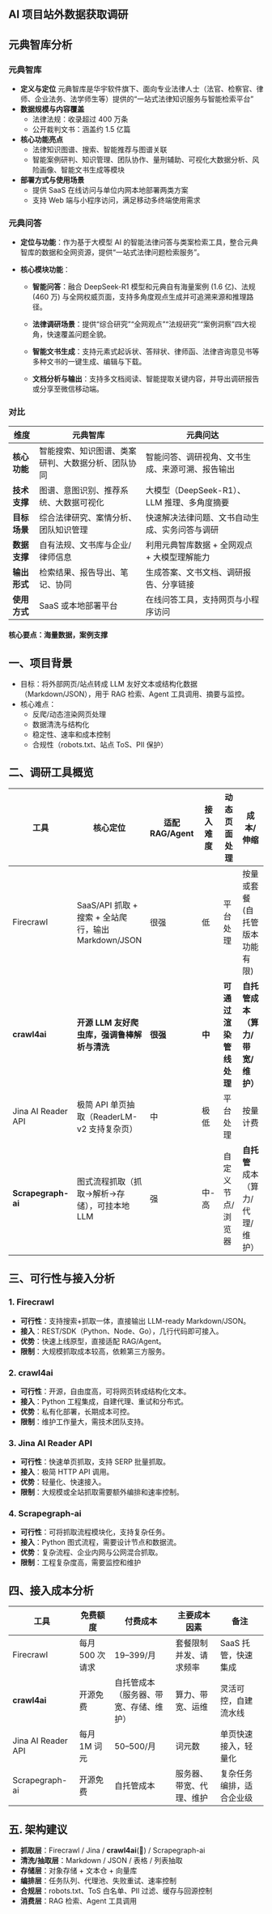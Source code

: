 ## AI 项目站外数据获取调研

## 元典智库分析

### 元典智库

- **定义与定位**
   元典智库是华宇软件旗下、面向专业法律人士（法官、检察官、律师、企业法务、法学师生等）提供的“一站式法律知识服务与智能检索平台” 
- **数据规模与内容覆盖**
  - 法律法规：收录超过 400 万条 
  - 公开裁判文书：涵盖约 1.5 亿篇 
- **核心功能亮点**
  - 法律知识图谱、搜索、智能推荐与图谱关联 
  - 智能案例研判、知识管理、团队协作、量刑辅助、可视化大数据分析、风险画像、智能文书生成等模块 
- **部署方式与使用场景**
  - 提供 SaaS 在线访问与单位内网本地部署两类方案 
  - 支持 Web 端与小程序访问，满足移动多终端使用需求 

### 元典问答

- **定位与功能**：作为基于大模型 AI 的智能法律问答与类案检索工具，整合元典智库的数据和全网资源，提供“一站式法律问题检索服务”。

- **核心模块功能**：

  - **智能问答**：融合 DeepSeek-R1 模型和元典自有海量案例 (1.6 亿)、法规 (460 万) 与全网权威页面，支持多角度观点生成并可追溯来源和推理路径。

  - **法律调研场景**：提供“综合研究”“全网观点”“法规研究”“案例洞察”四大视角，快速覆盖问题全貌。

  - **智能文书生成**：支持元素式起诉状、答辩状、律师函、法律咨询意见书等多种文书的一键生成、编辑与下载。

  - **文档分析与输出**：支持多文档阅读、智能提取关键内容，并导出调研报告或分享至微信移动端。

### 对比

| 维度         | 元典智库                                           | 元典问达                                         |
| ------------ | -------------------------------------------------- | ------------------------------------------------ |
| **核心功能** | 智能搜索、知识图谱、类案研判、大数据分析、团队协同 | 智能问答、调研视角、文书生成、来源可溯、报告输出 |
| **技术支撑** | 图谱、意图识别、推荐系统、大数据可视化             | 大模型（DeepSeek-R1）、LLM 推理、多角度摘要      |
| **目标场景** | 综合法律研究、案情分析、团队知识管理               | 快速解决法律问题、文书自动生成、实务问答与调研   |
| **数据支撑** | 自有法规、文书库与企业/律师信息                    | 利用元典智库数据 + 全网观点 + 大模型理解能力     |
| **输出形式** | 检索结果、报告导出、笔记、协同                     | 生成答案、文书文档、调研报告、分享链接           |
| **使用方式** | SaaS 或本地部署平台                                | 在线问答工具，支持网页与小程序访问               |

#### **核心要点：海量数据，案例支撑**

## 一、项目背景

- 目标：将外部网页/站点转成 LLM 友好文本或结构化数据（Markdown/JSON），用于 RAG 检索、Agent 工具调用、摘要与监控。
- 核心难点：
  - 反爬/动态渲染网页处理
  - 数据清洗与结构化
  - 稳定性、速率和成本控制
  - 合规性（robots.txt、站点 ToS、PII 保护）

## 二、调研工具概览

| 工具               | 核心定位                                            | 适配 RAG/Agent | 接入难度 | 动态页面处理           | 成本/伸缩                        | 最佳场景                     |
| ------------------ | --------------------------------------------------- | -------------- | -------- | ---------------------- | -------------------------------- | ---------------------------- |
| Firecrawl          | SaaS/API 抓取 + 搜索 + 全站爬行，输出 Markdown/JSON | 很强           | 低       | 平台处理               | 按量或套餐(自托管版本功能有限)   | 快速上线 RAG/Agent，全站抓取 |
| **crawl4ai**       | **开源 LLM 友好爬虫库，强调鲁棒解析与清洗**         | **很强**       | **中**   | **可通过渲染管线处理** | **自托管成本（算力/带宽/维护）** | **高度可控、自托管深度集成** |
| Jina AI Reader API | 极简 API 单页抽取（ReaderLM-v2 支持复杂页）         | 中             | 极低     | 平台处理               | 按量计费                         | 单页信息获取，轻量化快速接入 |
| **Scrapegraph-ai** | 图式流程抓取（抓取→解析→存储），可挂本地 LLM        | 强             | 中-高    | 自定义节点/浏览器      | **自托管**成本（算力/代理/维护） | 复杂任务编排与企业级流水线   |

## 三、可行性与接入分析

### 1. Firecrawl

- **可行性**：支持搜索+抓取一体，直接输出 LLM-ready Markdown/JSON。
- **接入**：REST/SDK（Python、Node、Go），几行代码即可接入。
- **优势**：快速上线原型，直接适配 RAG/Agent。
- **限制**：大规模抓取成本较高，依赖第三方服务。

### 2. crawl4ai

- **可行性**：开源，自由度高，可将网页转成结构化文本。
- **接入**：Python 工程集成，自建代理、重试和分布式。
- **优势**：私有化部署，长期成本可控。
- **限制**：维护工作量大，需技术团队支持。

### 3. Jina AI Reader API

- **可行性**：快速单页抓取，支持 SERP 批量抓取。
- **接入**：极简 HTTP API 调用。
- **优势**：轻量化、快速接入。
- **限制**：大规模或全站抓取需要额外编排和速率控制。

### 4. Scrapegraph-ai

- **可行性**：可将抓取流程模块化，支持复杂任务。
- **接入**：Python 图式流程，需要设计节点和数据流。
- **优势**：复杂流程、企业内网与公网混合抓取。
- **限制**：工程复杂度高，需要监控和维护

## 四、接入成本分析

| 工具               | 免费额度        | 付费成本                               | 主要成本因素             | 备注                     |
| ------------------ | --------------- | -------------------------------------- | ------------------------ | ------------------------ |
| Firecrawl          | 每月 500 次请求 | $19–$399/月                            | 套餐限制并发、请求频率   | SaaS 托管，快速集成      |
| **crawl4ai**       | 开源免费        | 自托管成本（服务器、带宽、存储、维护） | 算力、带宽、运维         | 灵活可控，自建流水线     |
| Jina AI Reader API | 每月 1M 词元    | $50–$500/月                            | 词元数                   | 单页快速接入，轻量化     |
| Scrapegraph-ai     | 开源免费        | 自托管成本                             | 服务器、带宽、代理、维护 | 复杂任务编排，适合企业级 |

## 五. 架构建议

- **抓取层**：Firecrawl / Jina / **crawl4ai**(🌟) / Scrapegraph-ai
- **清洗/抽取层**：Markdown / JSON / 表格 / 列表抽取
- **存储层**：对象存储 + 文本仓 + 向量库
- **编排层**：任务队列、代理池、失败重试、速率控制
- **合规层**：robots.txt、ToS 白名单、PII 过滤、缓存与回源控制
- **消费层**：RAG 检索、Agent 工具调用